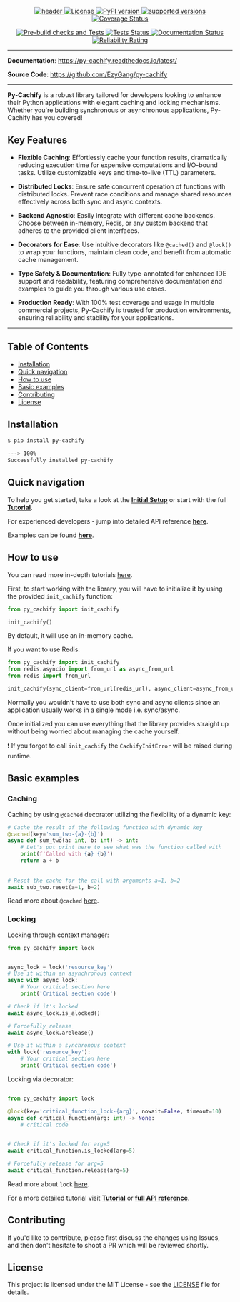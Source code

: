 <p align="center">
<a href="https://py-cachify.readthedocs.io/latest/" target="_blank">
    <img src="../img/project-header.png" alt="header">
</a>
<a href="https://opensource.org/licenses/MIT" target="_blank">
    <img src="https://img.shields.io/badge/license-MIT-blue.svg" alt="License">
</a>
<a href="https://badge.fury.io/py/py-cachify" target="_blank">
    <img src="https://badge.fury.io/py/py-cachify.svg" alt="PyPI version">
</a>
<a href="https://pypi.org/project/py-cachify/" target="_blank">
    <img src="https://img.shields.io/pypi/pyversions/py-cachify.svg?color=%2334D058" alt="supported versions">
</a>
<a href="https://coveralls.io/github/EzyGang/py-cachify?branch=main" target="_blank">
    <img src="https://coveralls.io/repos/github/EzyGang/py-cachify/badge.png?branch=main" alt="Coverage Status">
</a>
</p>
<p align="center">
<a href="https://github.com/EzyGang/py-cachify/actions/workflows/checks.yml/badge.svg" target="_blank">
    <img src="https://github.com/EzyGang/py-cachify/actions/workflows/checks.yml/badge.svg" alt="Pre-build checks and Tests">
</a>
<a href="https://github.com/EzyGang/py-cachify/actions/workflows/integration-tests.yml/badge.svg" target="_blank">
    <img src="https://github.com/EzyGang/py-cachify/actions/workflows/integration-tests.yml/badge.svg" alt="Tests Status">
</a>
<a href="https://py-cachify.readthedocs.io/en/latest/?badge=latest" target="_blank">
    <img src="https://readthedocs.org/projects/py-cachify/badge/?version=latest" alt="Documentation Status">
</a>
<a href="https://sonarcloud.io/summary/new_code?id=EzyGang_py-cachify" target="_blank">
    <img src="https://sonarcloud.io/api/project_badges/measure?project=EzyGang_py-cachify&metric=reliability_rating" alt="Reliability Rating">
</a>
</p>

---

**Documentation**: <a href="https://py-cachify.readthedocs.io/latest/" target="_blank">https://py-cachify.readthedocs.io/latest/</a>

**Source Code**: <a href="https://github.com/EzyGang/py-cachify" target="_blank">https://github.com/EzyGang/py-cachify</a>

---

**Py-Cachify** is a robust library tailored for developers looking to enhance their Python applications with elegant caching and locking mechanisms.
Whether you're building synchronous or asynchronous applications, Py-Cachify has you covered!

## Key Features
- **Flexible Caching**: Effortlessly cache your function results, dramatically reducing execution time for expensive computations and I/O-bound tasks.
Utilize customizable keys and time-to-live (TTL) parameters.

- **Distributed Locks**: Ensure safe concurrent operation of functions with distributed locks. 
Prevent race conditions and manage shared resources effectively across both sync and async contexts.

- **Backend Agnostic**: Easily integrate with different cache backends. 
Choose between in-memory, Redis, or any custom backend that adheres to the provided client interfaces.

- **Decorators for Ease**: Use intuitive decorators like `@cached()` and `@lock()` to wrap your functions, 
maintain clean code, and benefit from automatic cache management.

- **Type Safety & Documentation**: Fully type-annotated for enhanced IDE support and readability, 
featuring comprehensive documentation and examples to guide you through various use cases.

- **Production Ready**: With 100% test coverage and usage in multiple commercial projects, 
Py-Cachify is trusted for production environments, ensuring reliability and stability for your applications.

---

## Table of Contents

- [Installation](#installation)
- [Quick navigation](#quick-navigation)
- [How to use](#how-to-use)
- [Basic examples](#basic-examples)
- [Contributing](#contributing)
- [License](#license)

## Installation

<!-- termynal -->
```bash
$ pip install py-cachify

---> 100%
Successfully installed py-cachify
```

## Quick navigation
To help you get started, take a look at the **[Initial Setup](tutorial/initial-setup/install.md)** or start with the full **[Tutorial](tutorial/index.md)**.

For experienced developers - jump into detailed API reference **[here](reference/init.md)**.

Examples can be found **[here](examples.md)**.

## How to use

You can read more in-depth tutorials [here](tutorial/index.md).

First, to start working with the library, you will have to initialize it by using the provided `init_cachify` function:
```python
from py_cachify import init_cachify

init_cachify()
```
By default, it will use an in-memory cache.


If you want to use Redis:
```python
from py_cachify import init_cachify
from redis.asyncio import from_url as async_from_url
from redis import from_url

init_cachify(sync_client=from_url(redis_url), async_client=async_from_url(async_redis_client))
```
Normally you wouldn't have to use both sync and async clients since an application usually works in a single mode i.e. sync/async.

Once initialized you can use everything that the library provides straight up without being worried about managing the cache yourself.

❗ If you forgot to call `init_cachify` the `CachifyInitError` will be raised during runtime.

## Basic examples

### Caching

Caching by using `@cached` decorator utilizing the flexibility of a dynamic key:

```python
# Cache the result of the following function with dynamic key
@cached(key='sum_two-{a}-{b}')
async def sum_two(a: int, b: int) -> int:
    # Let's put print here to see what was the function called with
    print(f'Called with {a} {b}')
    return a + b
    
    
# Reset the cache for the call with arguments a=1, b=2
await sub_two.reset(a=1, b=2)
```

Read more about `@cached` [here](reference/cached.md).

### Locking

Locking through context manager:

```python
from py_cachify import lock


async_lock = lock('resource_key')
# Use it within an asynchronous context
async with async_lock:
    # Your critical section here
    print('Critical section code')

# Check if it's locked
await async_lock.is_alocked()

# Forcefully release
await async_lock.arelease()

# Use it within a synchronous context
with lock('resource_key'):
    # Your critical section here
    print('Critical section code')
```

Locking via decorator:

```python

from py_cachify import lock

@lock(key='critical_function_lock-{arg}', nowait=False, timeout=10)
async def critical_function(arg: int) -> None:
    # critical code
    

# Check if it's locked for arg=5
await critical_function.is_locked(arg=5)

# Forcefully release for arg=5
await critical_function.release(arg=5)
```

Read more about `lock` [here](reference/lock.md).

For a more detailed tutorial visit **[Tutorial](tutorial/index.md)** or **[full API reference](reference/init.md)**.

## Contributing

If you'd like to contribute, please first discuss the changes using Issues, and then don't hesitate to shoot a PR which will be reviewed shortly.

## License

This project is licensed under the MIT License - see the [LICENSE](https://github.com/EzyGang/py-cachify/blob/main/LICENSE) file for details.